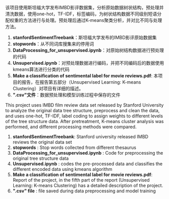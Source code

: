 该项目使用斯坦福大学发布IMBD影评数据集，分析原始数据树状结构，预处理并清洗数据，使用one-hot，TF-IDF，标签编码，为树状结构数据不同级别短语分配权重的方法进行与处理。预处理后通过K-means聚类分析，并对比不同与处理方法。

1. **stanfordSentimentTreebank**：斯坦福大学发布的IMBD影评原始数据集
2. **stopwords**：从不同词库搜集来的停用词
3. **DataProcessing_for_unsupervised.ipynb**：对原始树结构数据进行预处理的代码
4. **Unsupervised.ipynb**：对预处理数据进行编码，并把不同编码后的数据使用kmeans算法进行分类的代码
5. **Make a classification of sentimental label for movie reviews.pdf**: 本项目的报告，在报告第五部分（Unsupervised Learning: K-means Clustering）对项目有详细的描述。
6. **".csv"文件**：数据预处理和模型训练过程中保存的文件


This project uses IMBD film review data set released by Stanford University to analyze the original data tree structure, preprocess and clean the data, and uses one-hot, TF-IDF, label coding to assign weights to different levels of the tree structure data. After pretreatment, K-means cluster analysis was performed, and different processing methods were compared. 
1. **stanfordSentimentTreebank**: Stanford university released IMBD reviews the original data set
2. **stopwords** : Stop words collected from different thesaurus
3. **DataProcessing_for_unsupervised.ipynb** : Code for preprocessing the original tree structure data
4. **Unsupervised.ipynb** : codes the pre-processed data and classifies the different encoded data using kmeans algorithm
5. **Make a classification of sentimental label for movie reviews.pdf**: Report of the project, in the fifth part of the report (Unsupervised Learning: K-means Clustering) has a detailed description of the project.
6. **".csv" file** : file saved during data preprocessing and model training
